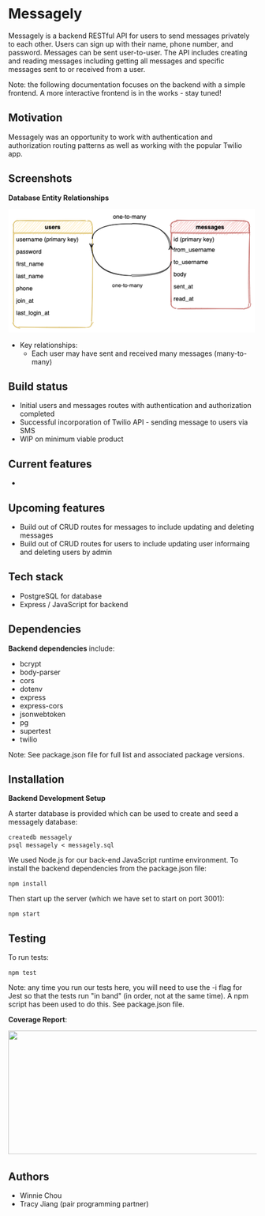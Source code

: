 # Messagely

Messagely is a backend RESTful API for users to send messages privately to each other. Users can sign up with their name, phone number, and password. Messages can be sent user-to-user. The API includes creating and reading messages including getting all messages and specific messages sent to or received from a user. 

<!-- TODO: Check out the deployed app <a href="">here</a>. -->

Note: the following documentation focuses on the backend with a simple frontend. A more interactive frontend is in the works - stay tuned!

## Motivation

Messagely was an opportunity to work with authentication and authorization routing patterns as well as working with the popular Twilio app. 

## Screenshots

<!-- TODO: TBU with application screenshots -->

**Database Entity Relationships**

<img src="/static/images/database-er-diagram.png" width="500" height="250">

- Key relationships:
    - Each user may have sent and received many messages (many-to-many)

## Build status
- Initial users and messages routes with authentication and authorization completed
- Successful incorporation of Twilio API - sending message to users via SMS
- WIP on minimum viable product

## Current features
- 

## Upcoming features
- Build out of CRUD routes for messages to include updating and deleting messages
- Build out of CRUD routes for users to include updating user informaing and deleting users by admin

## Tech stack
- PostgreSQL for database
- Express / JavaScript for backend

## Dependencies
**Backend dependencies** include:
- bcrypt
- body-parser
- cors
- dotenv
- express
- express-cors
- jsonwebtoken
- pg
- supertest
- twilio

Note: See package.json file for full list and associated package versions.

## Installation
**Backend Development Setup**

A starter database is provided which can be used to create and seed a messagely database:
```console
createdb messagely 
psql messagely < messagely.sql
```

We used Node.js for our back-end JavaScript runtime environment. To install the backend dependencies from the package.json file:
```console
npm install
```

Then start up the server (which we have set to start on port 3001):
```console
npm start
```

## Testing

To run tests:
```console
npm test
```

Note: any time you run our tests here, you will need to use the -i flag for Jest so that the tests run "in band" (in order, not at the same time). A npm script has been used to do this. See package.json file.

**Coverage Report**:

<img src="" width="600" height="250">

## Authors
- Winnie Chou
- Tracy Jiang (pair programming partner)